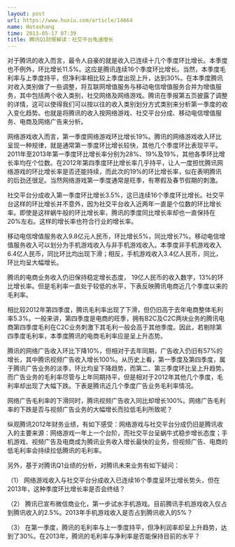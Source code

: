 ```yaml
---
layout: post
url: https://www.huxiu.com/article/14664
name: Hotashang
time: 2013-05-17 07:39
title: 腾讯Q1财报解读：社交平台龟速增长
---
```

对于腾讯的收入而言，最令人自豪的就是收入已连续十几个季度环比增长。本季度也不例外，环比增长11.5%。这应是腾讯连续16个季度环比增长。当然，本季度毛利率与上季度持平，但净利率相比较上季度出现上升，达到30%。在本季度腾讯对收入类别做了一些调整，将互联网增值服务与移动电信增值服务合并为增值服务，其中包括两个收入类别，社交网络及网络游戏。腾讯在季报第五页披露了调整的详情，这可以使得我们可以按以往的收入类别划分方式类别来分析第一季度的收入变化趋势。也就是将腾讯的收入按网络游戏、社交平台分成、移动电信增值服务、电商及网络广告来分析。

网络游戏收入而言，第一季度网络游戏环比增长19%。腾讯的网络游戏收入环比呈现一种规律，就是通常第一季度环比增长较快，其他几个季度环比表现平平。2011年至2013年第一季度环比增长率分别为28%、19%及19%，其他各季环比增长率均在个位数。在2012年第四季度环比增长率几乎持平，让人一度担忧腾讯网络游戏的环比增长率是否还能持续，而此次的19%的环比增长率，似在表明腾讯的后劲还很足。当然网络游戏第一季度通常是旺季，有寒假及春节假期的刺激。

社交平台分成收入第一季度环比增长3.5%，这已连续16个季度环比增长。社交平台这样的环比增长并不意外，因为社交平台收入近两年一直是个位数的环比增长率。即使是这样蜗牛般的环比增长率，腾讯的季度同比增长率却也一直保持在20%左右。这样的增长率也符合行业的增长率。

移动电信增值服务收入9.8亿元人民币，环比增长5%，同比增长7%。移动电信增值服务收入可以划分为手机游戏收入与非手机游戏收入。本季度非手机游戏收入6.4亿人民币，同比环比均出现下滑；相反，手机游戏收入3.4亿人民币，同比，环比均呈大幅增长。

腾讯的电商业务收入仍旧保持稳定增长态度， 19亿人民币的收入数字，13%的环比增长率。但是毛利率一直处于较低的水平，下表反映腾讯电商近几个季度以来的毛利率。

相比较2012年第四季度，腾讯毛利率出现了下滑，但仍旧高于去年电商整体毛利率5.3%。一般来讲，第四季度是电商的旺季，拥有B2C及C2C两块业务的腾讯电商第四季度毛利在C2C业务刺激下其毛利一般会高于其他季度。因此，若剔除第四季度毛利率，本季度腾讯的电商毛利率应是呈上升态势。

腾讯的网络广告收入环比下降10%，但相对于去年同期，广告收入仍旧有57%的增长，其中腾讯视频广告收入增长100%。从历史上看，第一季度及第四季度，属于腾讯广告业务的淡季，环比均呈下降趋势，而第二、第三季度环比呈上升趋势。而广告业务的毛利率尽管与上年同期持平，但是相对于2012年其他几个季度，毛利率却出现了大幅下跌。下表是腾讯近几个季度广告业务毛利率情况。

网络广告毛利率的下滑同时，腾讯视频广告收入同比却增长100%。网络广告毛利率的下跌是否与视频广告业务的大幅增长而拉低毛利所致呢？

纵观腾讯2012年财务业绩，有如下感受：网络游戏与社交平台分成仍旧是腾讯收入的主要来源：网络游戏一年上一个台阶，而社交平台呈蜗牛式稳步增长态度；手机游戏、视频广告及电商成为腾讯业务收入增长最快的业务，但视频广告、电商的低毛利率会持续拉低腾讯的毛利率。

另外，基于对腾讯Q1业绩的分析，对腾讯未来业务有如下疑问：

（1） 网络游戏收入与社交平台分成收入已连续16个季度呈环比增长势头，但在2013年，这种季度环比增长率是否会终结？

（2） 腾讯已宣布微信商业化，第一步试水手机游戏。目前腾讯手机游戏收入仅占到腾讯收入的2.5%。2013年手机游戏收入是否占到腾讯收入的5%？

（3） 在第一季度，腾讯的毛利率与上一季度持平，但净利润率却呈上升趋势，达到了30%。在2013年，腾讯的毛利率与净利率是否能保持目前的水平？

